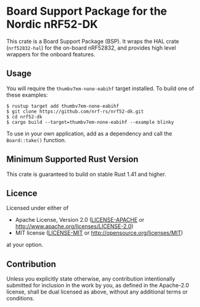 # Board Support Package for the Nordic nRF52-DK

This crate is a Board Support Package (BSP). It wraps the HAL crate
(`nrf52832-hal`) for the on-board nRF52832, and provides high level wrappers for
the onboard features.

## Usage

You will require the `thumbv7em-none-eabihf` target installed. To build one of
these examples:

```console
$ rustup target add thumbv7em-none-eabihf
$ git clone https://github.com/nrf-rs/nrf52-dk.git
$ cd nrf52-dk
$ cargo build --target=thumbv7em-none-eabihf --example blinky
```

To use in your own application, add as a dependency and call the
`Board::take()` function.

## Minimum Supported Rust Version

This crate is guaranteed to build on stable Rust 1.41 and higher.

## Licence

Licensed under either of

- Apache License, Version 2.0 ([LICENSE-APACHE](LICENSE-APACHE) or
  http://www.apache.org/licenses/LICENSE-2.0)
- MIT license ([LICENSE-MIT](LICENSE-MIT) or http://opensource.org/licenses/MIT)

at your option.

## Contribution

Unless you explicitly state otherwise, any contribution intentionally
submitted for inclusion in the work by you, as defined in the Apache-2.0
license, shall be dual licensed as above, without any additional terms or
conditions.
